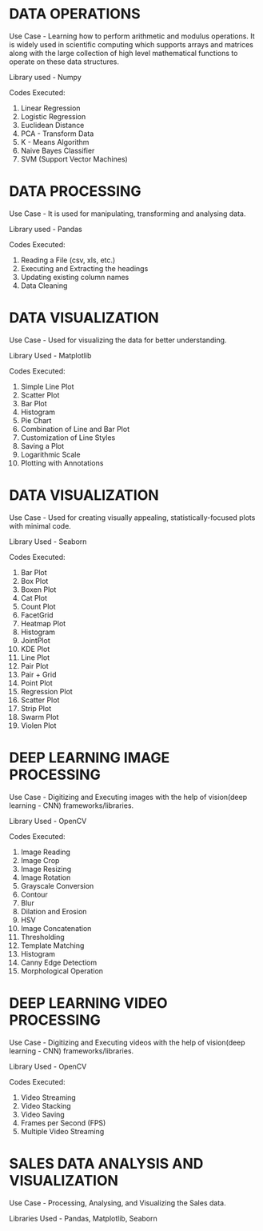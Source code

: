# DATA OPERATIONS

Use Case - Learning how to perform arithmetic and modulus operations. It is widely used in scientific computing which supports arrays and matrices along with the large collection of high level mathematical functions to operate on these data structures. 

Library used - Numpy

Codes Executed:
1. Linear Regression
2. Logistic Regression
3. Euclidean Distance
4. PCA - Transform Data
5. K - Means Algorithm
6. Naive Bayes Classifier
7. SVM (Support Vector Machines)

# DATA PROCESSING

Use Case - It is used for manipulating, transforming and analysing data.

Library used - Pandas

Codes Executed:
1. Reading a File (csv, xls, etc.)
2. Executing and Extracting the headings
3. Updating existing column names
4. Data Cleaning

# DATA VISUALIZATION

Use Case - Used for visualizing the data for better understanding.

Library Used - Matplotlib 

Codes Executed:
1. Simple Line Plot
2. Scatter Plot
3. Bar Plot
4. Histogram
5. Pie Chart
6. Combination of Line and Bar Plot
7. Customization of Line Styles
8. Saving a Plot
9. Logarithmic Scale
10. Plotting with Annotations


# DATA VISUALIZATION

Use Case - Used for creating visually appealing, statistically-focused plots with minimal code.

Library Used - Seaborn

Codes Executed:
1. Bar Plot
2. Box Plot
3. Boxen Plot
4. Cat Plot
5. Count Plot
6. FacetGrid
7. Heatmap Plot
8. Histogram
9. JointPlot
10. KDE Plot
11. Line Plot
12. Pair Plot
13. Pair + Grid
14. Point Plot
15. Regression Plot
16. Scatter Plot
17. Strip Plot
18. Swarm Plot
19. Violen Plot
    
# DEEP LEARNING IMAGE PROCESSING

Use Case - Digitizing and Executing images with the help of vision(deep learning - CNN) frameworks/libraries.

Library Used - OpenCV

Codes Executed:
1. Image Reading
2. Image Crop
3. Image Resizing
4. Image Rotation
5. Grayscale Conversion
6. Contour
7. Blur
8. Dilation and Erosion
9. HSV
10. Image Concatenation
11. Thresholding
12. Template Matching
13. Histogram
14. Canny Edge Detectiom
15. Morphological Operation

# DEEP LEARNING VIDEO PROCESSING

Use Case - Digitizing and Executing videos with the help of vision(deep learning - CNN) frameworks/libraries.

Library Used - OpenCV

Codes Executed:
1. Video Streaming
2. Video Stacking
3. Video Saving
4. Frames per Second (FPS)
5. Multiple Video Streaming

# SALES DATA ANALYSIS AND VISUALIZATION

Use Case - Processing, Analysing, and Visualizing the Sales data.

Libraries Used - Pandas, Matplotlib, Seaborn




